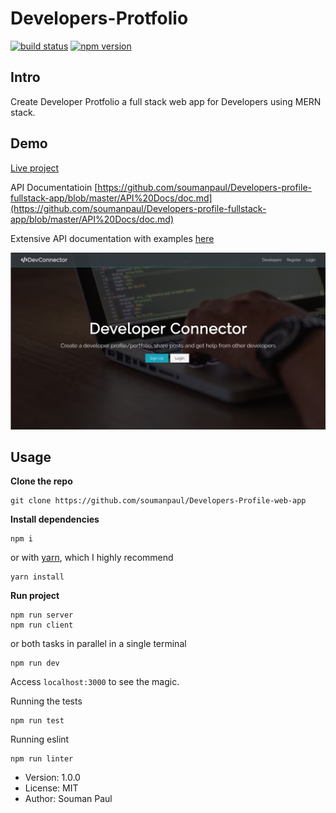 # Developers-Protfolio

[![build status](https://img.shields.io/travis/reduxjs/react-redux/master.svg?style=flat-square)](https://travis-ci.org/reduxjs/react-redux) [![npm version](https://img.shields.io/npm/v/react-redux.svg?style=flat-square)](https://www.npmjs.com/package/react-redux)




## Intro
 Create Developer Protfolio a full stack web app for Developers using MERN stack.




## Demo 
  
[Live project](https://developersprofile.herokuapp.com/)

API Documentatioin [https://github.com/soumanpaul/Developers-profile-fullstack-app/blob/master/API%20Docs/doc.md](https://github.com/soumanpaul/Developers-profile-fullstack-app/blob/master/API%20Docs/doc.md)

Extensive API documentation with examples [here](https://documenter.getpostman.com/view/5731747/SWLYDBiQ?version=latest#bb9e7694-8e53-4f33-b833-6dbab3727a3f)


![](/public/images/output.gif)



## Usage

**Clone the repo**
```
git clone https://github.com/soumanpaul/Developers-Profile-web-app
```

**Install dependencies**
```
npm i 
```
or with [yarn](https://yarnpkg.com/), which I highly recommend
```
yarn install
```

**Run project**
```
npm run server
npm run client
```
or both tasks in parallel in a single terminal
```
npm run dev
```

Access `localhost:3000` to see the magic.

Running the tests
```
npm run test
```

Running eslint
```
npm run linter
```


- Version: 1.0.0
- License: MIT
- Author: Souman Paul

